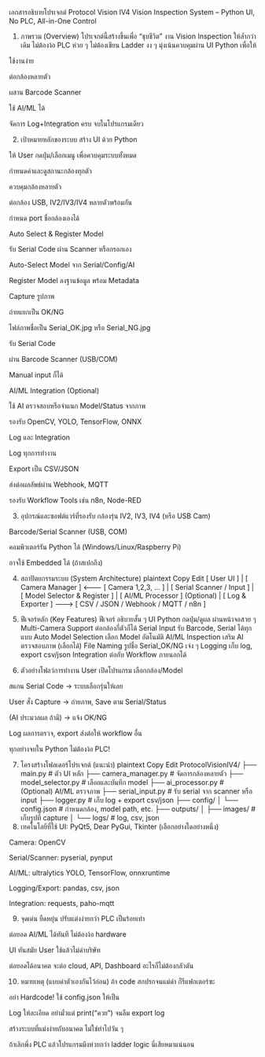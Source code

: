 เอกสารอธิบายโปรเจกต์
Protocol Vision IV4
Vision Inspection System – Python UI, No PLC, All-in-One Control
1. ภาพรวม (Overview)
โปรเจกต์นี้สร้างขึ้นเพื่อ “ชุบชีวิต” งาน Vision Inspection ให้ล้ำกว่าเดิม
ไม่ต้องง้อ PLC ห่วย ๆ ไม่ต้องเขียน Ladder งง ๆ
มุ่งเน้นควบคุมผ่าน UI Python เพื่อให้

ใช้งานง่าย

ต่อกล้องหลายตัว

ผสาน Barcode Scanner

ใช้ AI/ML ได้

จัดการ Log+Integration ครบ จบในโปรแกรมเดียว

2. เป้าหมายหลักของระบบ
สร้าง UI ด้วย Python

ให้ User กดปุ่ม/เลือกเมนู เพื่อควบคุมระบบทั้งหมด

กำหนดค่าและดูสถานะกล้องทุกตัว

ควบคุมกล้องหลายตัว

ต่อกล้อง USB, IV2/IV3/IV4 หลายตัวพร้อมกัน

กำหนด port ชื่อกล้องเองได้

Auto Select & Register Model

รับ Serial Code ผ่าน Scanner หรือกรอกเอง

Auto-Select Model จาก Serial/Config/AI

Register Model ลงฐานข้อมูล พร้อม Metadata

Capture รูปภาพ

ถ่ายแยกเป็น OK/NG

ไฟล์ภาพชื่อเป็น Serial_OK.jpg หรือ Serial_NG.jpg

รับ Serial Code

ผ่าน Barcode Scanner (USB/COM)

Manual input ก็ได้

AI/ML Integration (Optional)

ใช้ AI ตรวจสอบหรือจำแนก Model/Status จากภาพ

รองรับ OpenCV, YOLO, TensorFlow, ONNX

Log และ Integration

Log ทุกการทำงาน

Export เป็น CSV/JSON

ส่งต่อผลลัพธ์ผ่าน Webhook, MQTT

รองรับ Workflow Tools เช่น n8n, Node-RED

3. อุปกรณ์และซอฟต์แวร์ที่รองรับ
กล้องรุ่น IV2, IV3, IV4 (หรือ USB Cam)

Barcode/Serial Scanner (USB, COM)

คอมพิวเตอร์รัน Python ได้ (Windows/Linux/Raspberry Pi)

อาจใช้ Embedded ได้ (ถ้าสเปกถึง)

4. สถาปัตยกรรมระบบ (System Architecture)
plaintext
Copy
Edit
[ User UI ]
     |
[ Camera Manager ] <--- [ Camera 1,2,3, ... ]
     |
[ Serial Scanner / Input ]
     |
[ Model Selector & Register ]
     |
[ AI/ML Processor ] (Optional)
     |
[ Log & Exporter ] ---> [ CSV / JSON / Webhook / MQTT / n8n ]
5. ฟีเจอร์หลัก (Key Features)
ฟีเจอร์	อธิบายสั้น ๆ
UI Python	กดปุ่ม/ดูผล ผ่านหน้าจอสวย ๆ
Multi-Camera Support	ต่อกล้องกี่ตัวก็ได้
Serial Input	รับ Barcode, Serial ได้ทุกแบบ
Auto Model Selection	เลือก Model อัตโนมัติ
AI/ML Inspection	เสริม AI ตรวจสอบภาพ (เลือกได้)
File Naming	รูปชื่อ Serial_OK/NG เจ๋ง ๆ
Logging	เก็บ log, export csv/json
Integration	ต่อกับ Workflow ภายนอกได้

6. ตัวอย่างโฟลว์การทำงาน
User เปิดโปรแกรม เลือกกล้อง/Model

สแกน Serial Code → ระบบเลือกรุ่นให้เลย

User สั่ง Capture → ถ่ายภาพ, Save ตาม Serial/Status

(AI ประมวลผล ถ้ามี) → แจ้ง OK/NG

Log ผลการตรวจ, export ส่งต่อให้ workflow อื่น

ทุกอย่างจบใน Python ไม่ต้องง้อ PLC!

7. โครงสร้างโฟลเดอร์โปรเจกต์ (แนะนำ)
plaintext
Copy
Edit
ProtocolVisionIV4/
├── main.py              # ตัว UI หลัก
├── camera_manager.py    # จัดการกล้องหลายตัว
├── model_selector.py    # เลือกและบันทึก model
├── ai_processor.py      # (Optional) AI/ML ตรวจภาพ
├── serial_input.py      # รับ serial จาก scanner หรือ input
├── logger.py            # เก็บ log + export csv/json
├── config/
│   └── config.json      # กำหนดกล้อง, model path, etc.
├── outputs/
│   ├── images/          # เก็บรูปที่ capture
│   └── logs/            # log, csv, json
8. เทคโนโลยีที่ใช้
UI: PyQt5, Dear PyGui, Tkinter (เลือกอย่างใดอย่างหนึ่ง)

Camera: OpenCV

Serial/Scanner: pyserial, pynput

AI/ML: ultralytics YOLO, TensorFlow, onnxruntime

Logging/Export: pandas, csv, json

Integration: requests, paho-mqtt

9. จุดเด่น
ยืดหยุ่น ปรับแต่งง่ายกว่า PLC เป็นร้อยเท่า

ต่อยอด AI/ML ได้ทันที ไม่ต้องง้อ hardware

UI ทันสมัย User ใช้แล้วไม่ด่าบริษัท

ต่อยอดได้อนาคต จะต่อ cloud, API, Dashboard อะไรก็ไม่ต้องกลัวตัน

10. หมายเหตุ (แบบด่าตัวเองกันไว้ก่อน)
ถ้า code สกปรกจนแม่ด่า ก็รีแฟกเตอร์ซะ

อย่า Hardcode! ใช้ config.json ให้เป็น

Log ให้ละเอียด อย่ามั่วแต่ print(“ควย”) จนลืม export log

สร้างระบบที่แม่งง่ายกับอนาคต ไม่ใช่ทำไปวัน ๆ

ถ้าเลิกพึ่ง PLC แล้วโปรแกรมมึงห่วยกว่า ladder logic นี่เสียหมาแน่นอน

